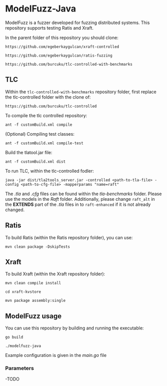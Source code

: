 # ModelFuzz-Java

ModelFuzz is a fuzzer developed for fuzzing distributed systems. This repository supports testing Ratis and Xraft. 

In the parent folder of this repository you should clone:

`https://github.com/egeberkaygulcan/xraft-controlled`

`https://github.com/egeberkaygulcan/ratis-fuzzing`

`https://github.com/burcuku/tlc-controlled-with-benchmarks`

## TLC
Within the `tlc-controlled-with-benchmarks` repository folder, first replace the tlc-controlled folder with the clone of:

`https://github.com/burcuku/tlc-controlled`

To compile the tlc controlled repository: 

``` shell
ant -f customBuild.xml compile
```

(Optional) Compiling test classes:

``` shell
ant -f customBuild.xml compile-test
```

Build the tlatool.jar file:

``` shell
ant -f customBuild.xml dist
```

To run TLC, within the tlc-controlled fodler:

``` shell
java -jar dist/tla2tools_server.jar -controlled <path-to-tla-file> -config <path-to-cfg-file> -mapperparams "name=raft"
```

The *.tla* and *.cfg* files can be found within the *tla-benchmarks* folder. Please use the models in the *Raft* folder. Additionally, please change `raft_alt` in the **EXTENDS** part of the *.tla* files in to `raft-enhanced` if it is not already changed.

## Ratis
To build Ratis (within the Ratis repository folder), you can use: 

``` shell
mvn clean package -DskipTests
```

## Xraft
To build Xraft (within the Xraft repository folder):

``` shell
mvn clean compile install
```

``` shell
cd xraft-kvstore
```

``` shell
mvn package assembly:single
```

## ModelFuzz usage

You can use this repository by building and running the executable:

``` shell
go build
```

``` shell
./modelfuzz-java
```

Example configuration is given in the *main.go* file

### Parameters

-TODO


